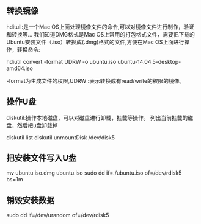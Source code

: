 ## 转换镜像
hdituil:是一个Mac OS上面处理镜像文件的命令,可以对镜像文件进行制作，验证和转换等...
我们知道DMG格式是Mac OS上常用的打包格式文件，需要把下载的Ubuntu安装文件（.iso）转换成(.dmg)格式的文件,方便在Mac OS上面进行操作，转换命令:

hdiutil convert -format UDRW -o ubuntu.iso ubuntu-14.04.5-desktop-amd64.iso

-format为生成文件的权限,UDRW :表示转换成有read/write的权限的镜像。

## 操作U盘
diskutil:操作本地磁盘，可以对磁盘进行卸载，挂载等操作。
列出当前挂载的磁盘，然后把u盘卸载掉  

diskutil list
diskutil unmountDisk /dev/disk5

## 把安装文件写入U盘
mv ubuntu.iso.dmg ubuntu.iso
sudo dd if=./ubuntu.iso of=/dev/rdisk5 bs=1m

## 销毁安装数据
sudo dd if=/dev/urandom of=/dev/rdisk5

